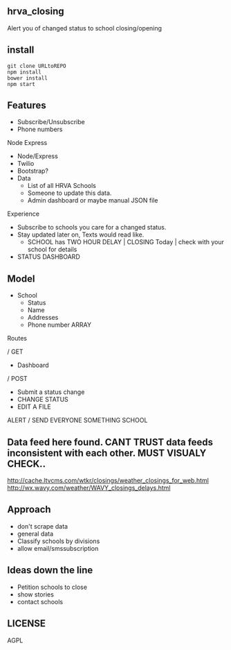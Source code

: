 hrva_closing
----
Alert you of changed status to school closing/opening

install
---
```
git clone URLtoREPO
npm install
bower install
npm start
```

Features
---
- Subscribe/Unsubscribe
- Phone numbers

Node Express
- Node/Express
- Twilio
- Bootstrap?
- Data
    - List of all HRVA Schools
    - Someone to update this data.
    - Admin dashboard or maybe manual JSON file

Experience
- Subscribe to schools you care for a changed status.
- Stay updated later on, Texts would read like.
   - SCHOOL has TWO HOUR DELAY | CLOSING Today | check with your school for details
- STATUS DASHBOARD

Model
---
- School
   - Status
   - Name
   - Addresses
   - Phone number ARRAY

Routes

/ GET
 - Dashboard

/ POST
 - Submit a status change
 - CHANGE STATUS
 - EDIT A FILE

ALERT
/ SEND EVERYONE SOMETHING SCHOOL


Data feed here found. **CANT TRUST** data feeds inconsistent with each other.
MUST VISUALY CHECK..
---
http://cache.ltvcms.com/wtkr/closings/weather_closings_for_web.html
http://wx.wavy.com/weather/WAVY_closings_delays.html

Approach 
---
- don't scrape data
- general data 
- Classify schools by divisions 
- allow email/smssubscription 


Ideas down the line 
---
- Petition schools to close
- show stories 
- contact schools

LICENSE
---
AGPL
